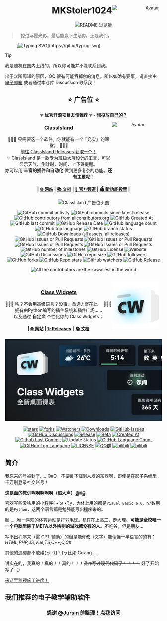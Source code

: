 <!--markdownlint-disable MD028 MD033 MD036 MD041-->

<div align="right">

<img width="150" height="150" align="right" style="float: right; margin: 0 10px 0 0;" alt="Avatar" src="https://avatars.githubusercontent.com/u/158786854?v=4">

# MKStoler1024

![README 浏览量](https://komarev.com/ghpvc/?username=MKStoler1024&color=red)

> 掠过浮霞光影，最后能赢下生活的，还是我们。

</div>

<div align="center">

[![Typing SVG](https://readme-typing-svg.demolab.com?font=Fira+Code&pause=1000&color=B24B46&center=true&width=435&lines=Learn+not+and+know+not.+;Don't+give+up+and+don't+give+in.+;Hang+on+to+your+dreams.)](https://git.io/typing-svg)

</div>

> [!TIP]
> 
> 我是随机在国内上线的，所以你可能并不能联系到我。
>
> 出于众所周知的原因，QQ 很有可能吞掉你的消息。所以如确有要事，请直接由 [电子邮箱](mailto:qsgz2023ji5ban@edicdn.eu.org) 或者通过本仓库 Discussion 联系我！

<div align="center">

## ⭐ 广告位 ⭐

**✨ 优秀开源项目友情推荐 ✨ - [想投放自己的？](https://github.com/MKStoler1024/MKStoler1024/issues "Just Do It!")**

<img width="150" height="150" align="right" style="float: right; margin: 0 10px 0 0;" alt="Avatar" src="https://github.com/ClassIsland/ClassIsland/raw/master/ClassIsland/Assets/AppLogo_AppLogo.svg">

### [ClassIsland](https://github.com/ClassIsland/ClassIsland)

🏫🧑‍🏫 只需要这一个软件，你就能有一个「充实」的课堂。 🧑‍🏫🏫
<br>
[前往 ClassIsland Releases 获取一个！](https://github.com/ClassIsland/ClassIsland/releases)
<br>
✨ ClassIsland 是一款专为班级大屏设计的工具，可以显示天气、倒计时、时间、上下课提醒。
<br>
亦可以用 **丰富的插件和自动化** 做到更多复杂的功能。**还有主题呢！**
<br>
#### | [🌐 网站](https://classisland.tech/) | [📚 文档](https://docs.classisland.tech/zh-cn/latest/) | [💬 官方频道](https://qm.qq.com/q/4NsDQKiAuQ) | [🗳 新功能投票](https://github.com/ClassIsland/ClassIsland/issues) |

<img src="https://github.com/user-attachments/assets/a815dd7d-8343-4da5-aee4-3f754aa297e4" alt="ClassIsland 广告位头图"><br>

![GitHub commit activity](https://img.shields.io/github/commit-activity/t/ClassIsland/ClassIsland)
![GitHub commits since latest release](https://img.shields.io/github/commits-since/ClassIsland/ClassIsland/latest)
![GitHub contributors from allcontributors.org](https://img.shields.io/github/all-contributors/ClassIsland/ClassIsland)
![GitHub Created At](https://img.shields.io/github/created-at/ClassIsland/ClassIsland)
![GitHub last commit](https://img.shields.io/github/last-commit/ClassIsland/ClassIsland)
![GitHub Release Date](https://img.shields.io/github/release-date-pre/ClassIsland/ClassIsland)
![GitHub language count](https://img.shields.io/github/languages/count/ClassIsland/ClassIsland)
![GitHub top language](https://img.shields.io/github/languages/top/ClassIsland/ClassIsland)
![GitHub branch status](https://img.shields.io/github/checks-status/ClassIsland/ClassIsland/dev)
![GitHub Downloads (all assets, all releases)](https://img.shields.io/github/downloads/ClassIsland/ClassIsland/total)
![GitHub Issues or Pull Requests](https://img.shields.io/github/issues/ClassIsland/ClassIsland)
![GitHub Issues or Pull Requests](https://img.shields.io/github/issues-closed/ClassIsland/ClassIsland)
![GitHub Issues or Pull Requests](https://img.shields.io/github/issues-pr/ClassIsland/ClassIsland)
![GitHub Issues or Pull Requests](https://img.shields.io/github/issues-pr-closed/ClassIsland/ClassIsland)
![GitHub number of milestones](https://img.shields.io/github/milestones/all/ClassIsland/ClassIsland)
![GitHub License](https://img.shields.io/github/license/ClassIsland/ClassIsland)
![Website](https://img.shields.io/website?url=https%3A%2F%2Fclassisland.tech%2F)
![GitHub Discussions](https://img.shields.io/github/discussions/ClassIsland/ClassIsland)
![GitHub repo size](https://img.shields.io/github/repo-size/ClassIsland/ClassIsland)
![GitHub followers](https://img.shields.io/github/followers/ClassIsland)
![GitHub forks](https://img.shields.io/github/forks/ClassIsland/ClassIsland)
![GitHub Repo stars](https://img.shields.io/github/stars/ClassIsland/ClassIsland)
![GitHub watchers](https://img.shields.io/github/watchers/ClassIsland/ClassIsland)
![GitHub Release](https://img.shields.io/github/v/release/ClassIsland/ClassIsland?include_prereleases)

![All the contributors are the kawaiiest in the world](https://img.shields.io/badge/All%20the%20contributors-are%20the%20kawaiiest%20in%20the%20world-green)

<br>

<img width="150" height="150" align="right" style="float: right; margin: 0 10px 0 0;" alt="Avatar" src="https://github.com/Class-Widgets/Class-Widgets/blob/main/img%2FLogo.png">

### [Class Widgets](https://github.com/ClassIsland/ClassIsland)

🏫🧑‍🏫 啥？不会用高级语言？没事，备选方案在此。 🧑‍🏫🏫
<br>
拥有由Python编写的插件系统和插件广场……
<br>
以及通过 **自定义** 个性化你的 Class Widgets；
<br>
#### | [🌐 网站](https://classwidgets.rinlit.cn/) | [✨ Releases](https://github.com/Class-Widgets/Class-Widgets/releases)｜[📚 文档](https://www.yuque.com/rinlit/class-widgets_help)

![Banner](https://github.com/Class-Widgets/Class-Widgets/blob/main/img%2FBanner.png)

[![stars](https://img.shields.io/github/stars/Class-Widgets/Class-Widgets?label=Stars)](https://github.com/Class-Widgets/Class-Widgets)
[![forks](https://img.shields.io/github/forks/Class-Widgets/Class-Widgets?label=Forks)](https://github.com/Class-Widgets/Class-Widgets)
[![Watchers](https://img.shields.io/github/watchers/Class-Widgets/Class-Widgets?style=social)](https://github.com/Class-Widgets/Class-Widgets/watchers)
[![Downloads](https://img.shields.io/github/downloads/Class-Widgets/Class-Widgets/total?style=social&label=Downloads&logo=github)](https://github.com/Class-Widgets/Class-Widgets/releases/latest)
[![GitHub Issues](https://img.shields.io/github/issues-search/Class-Widgets/Class-Widgets?query=is%3Aopen&style=flat&logo=github&label=Issues&color=%233fb950)](https://github.com/Class-Widgets/Class-Widgets/issues)
[![GitHub Discussions](https://img.shields.io/github/discussions/Class-Widgets/Class-Widgets?style=flat&logo=Github&label=Discussions)](https://github.com/Class-Widgets/Class-Widgets/discussions)
[![Release](https://img.shields.io/github/v/release/Class-Widgets/Class-Widgets?style=flat&color=%233fb950&label=正式版)](https://github.com/Class-Widgets/Class-Widgets/releases/latest) 
[![Beta](https://img.shields.io/github/v/release/Class-Widgets/Class-Widgets?include_prereleases&style=flat&label=测试版)](https://github.com/Class-Widgets/Class-Widgets/releases)
[![Created At](https://img.shields.io/github/created-at/Class-Widgets/Class-Widgets)](https://github.com/Class-Widgets/Class-Widgets)
[![Github Last Commit](https://img.shields.io/github/last-commit/Class-Widgets/Class-Widgets)](https://github.com/Class-Widgets/Class-Widgets/commits/main/)
![Update Status](https://img.shields.io/badge/%E7%8A%B6%E6%80%81-%E6%B4%BB%E8%B7%83-blue)
[![GitHub Language Count](https://img.shields.io/github/languages/count/Class-Widgets/Class-Widgets)](https://github.com/Class-Widgets/Class-Widgets)
[![GitHub Top Language](https://img.shields.io/github/languages/top/Class-Widgets/Class-Widgets)](https://github.com/Class-Widgets/Class-Widgets)
[![LICENSE](https://img.shields.io/badge/License-GPL--3.0-red.svg "LICENSE")](https://github.com/Class-Widgets/Class-Widgets/blob/main/LICENSE)
[![QQ群](https://img.shields.io/badge/-QQ%E7%BE%A4%EF%BD%9C169200380-blue?style=flat&logo=QQ)](https://qm.qq.com/q/EuDtwzURQA)
[![bilibili](https://img.shields.io/badge/-UP%E4%B8%BB%EF%BD%9CRinLit__233OuO-%23FB7299?style=flat&logo=bilibili)](https://space.bilibili.com/569522843)
[![bilibili](https://img.shields.io/badge/-bilibili%E8%A7%86%E9%A2%91%EF%BD%9CBV1xwW9eyEGu-%23FB7299?style=flat&logo=bilibili)](https://www.bilibili.com/video/BV1xwW9eyEGu)

</div>

## 简介

我原来的号被封了……QaQ，不要乱下载别人发的东西啊，即使是在影子系统里，千万别登录社交账号！

**这是血的教训啊啊啊啊啊（超大声）இ௰இ**

喜欢写些没啥用的小程序( •̀ ω •́ )y，大体上用的都是`Visual Basic 6.0`，少数用的是`Python`，这两个语言都是勉强能写出程序来的。

额……唯一喜欢的体育运动是打羽毛球。现在在上高二，走大理。**可能是全校唯一一个电脑里除了META以外啥别的游戏都没有的人**。不吃谷，但是朋友...

写不出程序来（需 GPT 辅助）的但是能修改（文字）能读懂一半语言的的有：*HTML,PHP,JS,Vue,TS,C++,C,C#*

其他的连碰都不敢碰(っ °Д °;)っ比如 Golang……

讲实在的，我真的！真的！！真的！！！~~没咋写过现代代码了！！！！~~ 好了开始写了（）

[来这里监视施工进度！](https://github.com/ExamAware)

## 我们推荐的电子教学辅助软件

<div align="center">

### [感谢 @Jursin 的整理！点我访问](https://github.com/Jursin/Awesome-Class-Softwares)

</div>
